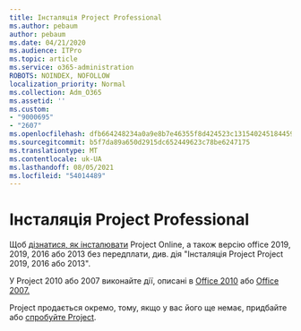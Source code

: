 ```yaml
---
title: Інсталяція Project Professional
ms.author: pebaum
author: pebaum
ms.date: 04/21/2020
ms.audience: ITPro
ms.topic: article
ms.service: o365-administration
ROBOTS: NOINDEX, NOFOLLOW
localization_priority: Normal
ms.collection: Adm_O365
ms.assetid: ''
ms.custom:
- "9000695"
- "2607"
ms.openlocfilehash: dfb664248234a0a9e8b7e46355f8d424523c131540245184459556dc100a4924
ms.sourcegitcommit: b5f7da89a650d2915dc652449623c78be6247175
ms.translationtype: MT
ms.contentlocale: uk-UA
ms.lasthandoff: 08/05/2021
ms.locfileid: "54014489"
---
```

# <a name="install-project-professional"></a>Інсталяція Project Professional

Щоб [дізнатися, як інсталювати](https://support.office.com/article/install-project-7059249b-d9fe-4d61-ab96-5c5bf435f281) Project Online, а також версію office 2019, 2019, 2016 або 2013 без передплати, див. дія "Інсталяція Project Project 2019, 2016 або 2013". 

У Project 2010 або 2007 виконайте дії, описані в [Office 2010](https://support.office.com/article/install-office-2010-1b8f3c9b-bdd2-4a4f-8c88-aa756546529d) або [Office 2007.](https://support.office.com/article/install-office-2007-88a8e329-3335-4f82-abb2-ecea3e319657) 

Project продається окремо, тому, якщо у вас його ще немає, придбайте або [спробуйте Project](https://www.microsoft.com/evalcenter/evaluate-project). 





